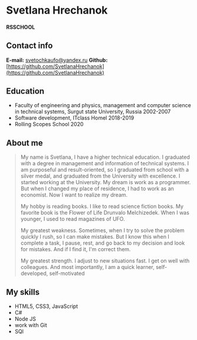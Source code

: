 # Svetlana Hrechanok
#### RSSCHOOL

## Contact info
**E-mail:** svetochkaufo@yandex.ru
**Github:** [https://github.com/SvetlanaHrechanok](https://github.com/SvetlanaHrechanok) 

## Education
* Faculty of engineering and physics, management and computer science in technical systems, Surgut state University, Russia 2002-2007
* Software development, ITclass Homel 2018-2019
* Rolling Scopes School 2020

## About me
>My name is Svetlana, I have a higher technical education. I graduated with a degree in management and information of technical systems.
>I am purposeful and  result-oriented, so I graduated from school with a silver medal, and graduated from the University with excellence.
>I started working at the University. My dream is work as a programmer. But when I changed my place of residence, I had to work as an economist.
>Now I want to realize my dream.
>
>My hobby is reading books. I like to read science fiction books. My favorite book is the Flower of  Life Drunvalo Melchizedek.
When I was younger, I used to read magazines of UFO.
>
>My greatest weakness. Sometimes, when I try to solve the problem quickly I rush, so I can make mistakes. But I know this when I complete a task,
>I pause, rest, and go back to my decision and look for mistakes. And if I find it, I'm correct them.
>
>My greatest strength. I adjust to new situations fast. I get on well with colleagues. And most importantly,
>I am a quick learner, self- developed, self-motivated

## My skills
* HTML5, CSS3, JavaScript
* C#
* Node JS
* work with Git
* SQl
